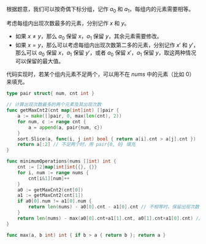 根据题意，我们可以按奇偶下标分组，记作 $a_0$ 和 $a_1$，每组内的元素需要相等。

考虑每组内出现次数最多的元素，分别记作 $x$ 和 $y$。

- 如果 $x\ne y$，那么 $a_0$ 保留 $x$，$a_1$ 保留 $y$，其余元素需要修改。
- 如果 $x=y$，那么可以考虑每组内出现次数第二多的元素，分别记作 $x'$ 和 $y'$，那么可以 $a_0$ 保留 $x$，$a_1$ 保留 $y'$，或者 $a_0$ 保留 $x'$，$a_1$ 保留 $y$，取这两种情况可以保留的最大值。

代码实现时，若某个组内元素不足两个，可以用不在 $\textit{nums}$ 中的元素（比如 $0$）来填充。

```go
type pair struct{ num, cnt int }

// 计算出现次数最多的两个元素及其出现次数
func getMaxCnt2(cnt map[int]int) []pair {
	a := make([]pair, 0, max(len(cnt), 2))
	for num, c := range cnt {
		a = append(a, pair{num, c})
	}
	sort.Slice(a, func(i, j int) bool { return a[i].cnt > a[j].cnt })
	return a[:2] // 不足两个时，用 pair{0, 0} 填充
}

func minimumOperations(nums []int) int {
	cnt := [2]map[int]int{{}, {}}
	for i, num := range nums {
		cnt[i&1][num]++
	}
	a0 := getMaxCnt2(cnt[0])
	a1 := getMaxCnt2(cnt[1])
	if a0[0].num != a1[0].num {
		return len(nums) - a0[0].cnt - a1[0].cnt // 不相等时，保留出现次数最多的两个
	}
	return len(nums) - max(a0[0].cnt+a1[1].cnt, a0[1].cnt+a1[0].cnt) // 相等时，保留出现次数最多的和另一个出现次数次多的
}

func max(a, b int) int { if b > a { return b }; return a }
```
